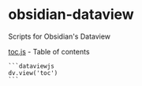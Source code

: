 # obsidian-dataview
Scripts for Obsidian's Dataview

[toc.js](toc.js) - Table of contents

````
```dataviewjs
dv.view('toc')
```
````


